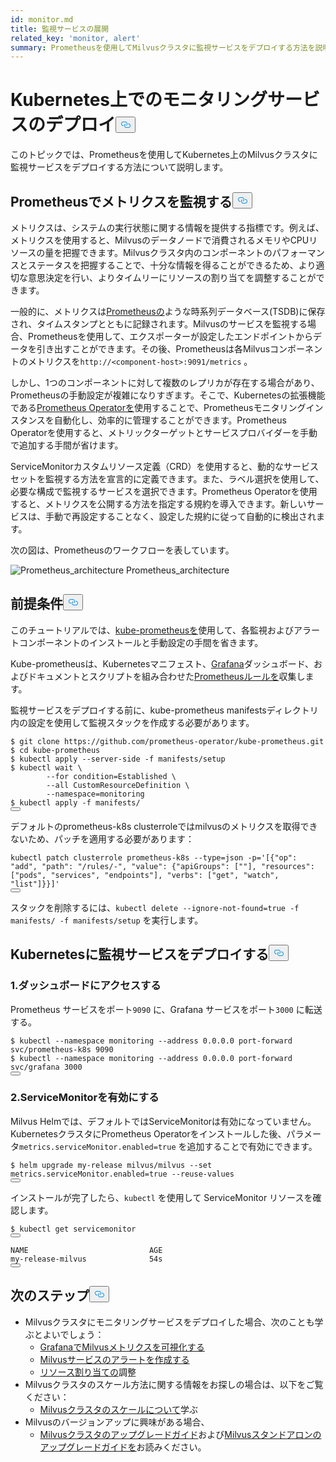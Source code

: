 ```yaml
---
id: monitor.md
title: 監視サービスの展開
related_key: 'monitor, alert'
summary: Prometheusを使用してMilvusクラスタに監視サービスをデプロイする方法を説明します。
---
```

<h1 id="Deploying-Monitoring-Services-on-Kubernetes" class="common-anchor-header">Kubernetes上でのモニタリングサービスのデプロイ<button data-href="#Deploying-Monitoring-Services-on-Kubernetes" class="anchor-icon" translate="no">
      <svg translate="no"
        aria-hidden="true"
        focusable="false"
        height="20"
        version="1.1"
        viewBox="0 0 16 16"
        width="16"
      >
        <path
          fill="#0092E4"
          fill-rule="evenodd"
          d="M4 9h1v1H4c-1.5 0-3-1.69-3-3.5S2.55 3 4 3h4c1.45 0 3 1.69 3 3.5 0 1.41-.91 2.72-2 3.25V8.59c.58-.45 1-1.27 1-2.09C10 5.22 8.98 4 8 4H4c-.98 0-2 1.22-2 2.5S3 9 4 9zm9-3h-1v1h1c1 0 2 1.22 2 2.5S13.98 12 13 12H9c-.98 0-2-1.22-2-2.5 0-.83.42-1.64 1-2.09V6.25c-1.09.53-2 1.84-2 3.25C6 11.31 7.55 13 9 13h4c1.45 0 3-1.69 3-3.5S14.5 6 13 6z"
        ></path>
      </svg>
    </button></h1><p>このトピックでは、Prometheusを使用してKubernetes上のMilvusクラスタに監視サービスをデプロイする方法について説明します。</p>
<h2 id="Monitor-metrics-with-Prometheus" class="common-anchor-header">Prometheusでメトリクスを監視する<button data-href="#Monitor-metrics-with-Prometheus" class="anchor-icon" translate="no">
      <svg translate="no"
        aria-hidden="true"
        focusable="false"
        height="20"
        version="1.1"
        viewBox="0 0 16 16"
        width="16"
      >
        <path
          fill="#0092E4"
          fill-rule="evenodd"
          d="M4 9h1v1H4c-1.5 0-3-1.69-3-3.5S2.55 3 4 3h4c1.45 0 3 1.69 3 3.5 0 1.41-.91 2.72-2 3.25V8.59c.58-.45 1-1.27 1-2.09C10 5.22 8.98 4 8 4H4c-.98 0-2 1.22-2 2.5S3 9 4 9zm9-3h-1v1h1c1 0 2 1.22 2 2.5S13.98 12 13 12H9c-.98 0-2-1.22-2-2.5 0-.83.42-1.64 1-2.09V6.25c-1.09.53-2 1.84-2 3.25C6 11.31 7.55 13 9 13h4c1.45 0 3-1.69 3-3.5S14.5 6 13 6z"
        ></path>
      </svg>
    </button></h2><p>メトリクスは、システムの実行状態に関する情報を提供する指標です。例えば、メトリクスを使用すると、Milvusのデータノードで消費されるメモリやCPUリソースの量を把握できます。Milvusクラスタ内のコンポーネントのパフォーマンスとステータスを把握することで、十分な情報を得ることができるため、より適切な意思決定を行い、よりタイムリーにリソースの割り当てを調整することができます。</p>
<p>一般的に、メトリクスは<a href="https://prometheus.io/">Prometheusの</a>ような時系列データベース(TSDB)に保存され、タイムスタンプとともに記録されます。Milvusのサービスを監視する場合、Prometheusを使用して、エクスポーターが設定したエンドポイントからデータを引き出すことができます。その後、Prometheusは各Milvusコンポーネントのメトリクスを<code translate="no">http://&lt;component-host&gt;:9091/metrics</code> 。</p>
<p>しかし、1つのコンポーネントに対して複数のレプリカが存在する場合があり、Prometheusの手動設定が複雑になりすぎます。そこで、Kubernetesの拡張機能である<a href="https://github.com/prometheus-operator/prometheus-operator">Prometheus Operatorを</a>使用することで、Prometheusモニタリングインスタンスを自動化し、効率的に管理することができます。Prometheus Operatorを使用すると、メトリックターゲットとサービスプロバイダーを手動で追加する手間が省けます。</p>
<p>ServiceMonitorカスタムリソース定義（CRD）を使用すると、動的なサービスセットを監視する方法を宣言的に定義できます。また、ラベル選択を使用して、必要な構成で監視するサービスを選択できます。Prometheus Operatorを使用すると、メトリクスを公開する方法を指定する規約を導入できます。新しいサービスは、手動で再設定することなく、設定した規約に従って自動的に検出されます。</p>
<p>次の図は、Prometheusのワークフローを表しています。</p>
<p>
  
   <span class="img-wrapper"> <img translate="no" src="/docs/v2.6.x/assets/prometheus_architecture.png" alt="Prometheus_architecture" class="doc-image" id="prometheus_architecture" />
   </span> <span class="img-wrapper"> <span>Prometheus_architecture</span> </span></p>
<h2 id="Prerequisites" class="common-anchor-header">前提条件<button data-href="#Prerequisites" class="anchor-icon" translate="no">
      <svg translate="no"
        aria-hidden="true"
        focusable="false"
        height="20"
        version="1.1"
        viewBox="0 0 16 16"
        width="16"
      >
        <path
          fill="#0092E4"
          fill-rule="evenodd"
          d="M4 9h1v1H4c-1.5 0-3-1.69-3-3.5S2.55 3 4 3h4c1.45 0 3 1.69 3 3.5 0 1.41-.91 2.72-2 3.25V8.59c.58-.45 1-1.27 1-2.09C10 5.22 8.98 4 8 4H4c-.98 0-2 1.22-2 2.5S3 9 4 9zm9-3h-1v1h1c1 0 2 1.22 2 2.5S13.98 12 13 12H9c-.98 0-2-1.22-2-2.5 0-.83.42-1.64 1-2.09V6.25c-1.09.53-2 1.84-2 3.25C6 11.31 7.55 13 9 13h4c1.45 0 3-1.69 3-3.5S14.5 6 13 6z"
        ></path>
      </svg>
    </button></h2><p>このチュートリアルでは、<a href="https://github.com/prometheus-operator/kube-prometheus">kube-prometheusを</a>使用して、各監視およびアラートコンポーネントのインストールと手動設定の手間を省きます。</p>
<p>Kube-prometheusは、Kubernetesマニフェスト、<a href="http://grafana.com/">Grafana</a>ダッシュボード、およびドキュメントとスクリプトを組み合わせた<a href="https://prometheus.io/docs/prometheus/latest/configuration/recording_rules/">Prometheusルールを</a>収集します。</p>
<p>監視サービスをデプロイする前に、kube-prometheus manifestsディレクトリ内の設定を使用して監視スタックを作成する必要があります。</p>
<pre><code translate="no"><span class="hljs-meta prompt_">$ </span><span class="language-bash">git <span class="hljs-built_in">clone</span> https://github.com/prometheus-operator/kube-prometheus.git</span>
<span class="hljs-meta prompt_">$ </span><span class="language-bash"><span class="hljs-built_in">cd</span> kube-prometheus</span>
<span class="hljs-meta prompt_">$ </span><span class="language-bash">kubectl apply --server-side -f manifests/setup</span>
<span class="hljs-meta prompt_">$ </span><span class="language-bash">kubectl <span class="hljs-built_in">wait</span> \
        --<span class="hljs-keyword">for</span> condition=Established \
        --all CustomResourceDefinition \
        --namespace=monitoring</span>
<span class="hljs-meta prompt_">$ </span><span class="language-bash">kubectl apply -f manifests/</span>
<button class="copy-code-btn"></button></code></pre>
<div class="alert note">
デフォルトのprometheus-k8s clusterroleではmilvusのメトリクスを取得できないため、パッチを適用する必要があります：</div>
<pre><code translate="no" class="language-bash">kubectl patch clusterrole prometheus-k8s --<span class="hljs-built_in">type</span>=json -p=<span class="hljs-string">&#x27;[{&quot;op&quot;: &quot;add&quot;, &quot;path&quot;: &quot;/rules/-&quot;, &quot;value&quot;: {&quot;apiGroups&quot;: [&quot;&quot;], &quot;resources&quot;: [&quot;pods&quot;, &quot;services&quot;, &quot;endpoints&quot;], &quot;verbs&quot;: [&quot;get&quot;, &quot;watch&quot;, &quot;list&quot;]}}]&#x27;</span>
<button class="copy-code-btn"></button></code></pre>
<p>スタックを削除するには、<code translate="no">kubectl delete --ignore-not-found=true -f manifests/ -f manifests/setup</code> を実行します。</p>
<h2 id="Deploy-monitoring-services-on-Kubernetes" class="common-anchor-header">Kubernetesに監視サービスをデプロイする<button data-href="#Deploy-monitoring-services-on-Kubernetes" class="anchor-icon" translate="no">
      <svg translate="no"
        aria-hidden="true"
        focusable="false"
        height="20"
        version="1.1"
        viewBox="0 0 16 16"
        width="16"
      >
        <path
          fill="#0092E4"
          fill-rule="evenodd"
          d="M4 9h1v1H4c-1.5 0-3-1.69-3-3.5S2.55 3 4 3h4c1.45 0 3 1.69 3 3.5 0 1.41-.91 2.72-2 3.25V8.59c.58-.45 1-1.27 1-2.09C10 5.22 8.98 4 8 4H4c-.98 0-2 1.22-2 2.5S3 9 4 9zm9-3h-1v1h1c1 0 2 1.22 2 2.5S13.98 12 13 12H9c-.98 0-2-1.22-2-2.5 0-.83.42-1.64 1-2.09V6.25c-1.09.53-2 1.84-2 3.25C6 11.31 7.55 13 9 13h4c1.45 0 3-1.69 3-3.5S14.5 6 13 6z"
        ></path>
      </svg>
    </button></h2><h3 id="1-Access-the-dashboards" class="common-anchor-header">1.ダッシュボードにアクセスする</h3><p>Prometheus サービスをポート<code translate="no">9090</code> に、Grafana サービスをポート<code translate="no">3000</code> に転送する。</p>
<pre><code translate="no"><span class="hljs-meta prompt_">$ </span><span class="language-bash">kubectl --namespace monitoring --address 0.0.0.0 port-forward svc/prometheus-k8s 9090</span>
<span class="hljs-meta prompt_">$ </span><span class="language-bash">kubectl --namespace monitoring --address 0.0.0.0 port-forward svc/grafana 3000</span>
<button class="copy-code-btn"></button></code></pre>
<h3 id="2-Enable-ServiceMonitor" class="common-anchor-header">2.ServiceMonitorを有効にする</h3><p>Milvus Helmでは、デフォルトではServiceMonitorは有効になっていません。KubernetesクラスタにPrometheus Operatorをインストールした後、パラメータ<code translate="no">metrics.serviceMonitor.enabled=true</code> を追加することで有効にできます。</p>
<pre><code translate="no"><span class="hljs-meta prompt_">$ </span><span class="language-bash">helm upgrade my-release milvus/milvus --<span class="hljs-built_in">set</span> metrics.serviceMonitor.enabled=<span class="hljs-literal">true</span> --reuse-values</span>
<button class="copy-code-btn"></button></code></pre>
<p>インストールが完了したら、<code translate="no">kubectl</code> を使用して ServiceMonitor リソースを確認します。</p>
<pre><code translate="no">$ kubectl <span class="hljs-keyword">get</span> servicemonitor
<button class="copy-code-btn"></button></code></pre>
<pre><code translate="no">NAME                           AGE
<span class="hljs-keyword">my</span>-release-milvus              54s
<button class="copy-code-btn"></button></code></pre>
<h2 id="Whats-next" class="common-anchor-header">次のステップ<button data-href="#Whats-next" class="anchor-icon" translate="no">
      <svg translate="no"
        aria-hidden="true"
        focusable="false"
        height="20"
        version="1.1"
        viewBox="0 0 16 16"
        width="16"
      >
        <path
          fill="#0092E4"
          fill-rule="evenodd"
          d="M4 9h1v1H4c-1.5 0-3-1.69-3-3.5S2.55 3 4 3h4c1.45 0 3 1.69 3 3.5 0 1.41-.91 2.72-2 3.25V8.59c.58-.45 1-1.27 1-2.09C10 5.22 8.98 4 8 4H4c-.98 0-2 1.22-2 2.5S3 9 4 9zm9-3h-1v1h1c1 0 2 1.22 2 2.5S13.98 12 13 12H9c-.98 0-2-1.22-2-2.5 0-.83.42-1.64 1-2.09V6.25c-1.09.53-2 1.84-2 3.25C6 11.31 7.55 13 9 13h4c1.45 0 3-1.69 3-3.5S14.5 6 13 6z"
        ></path>
      </svg>
    </button></h2><ul>
<li>Milvusクラスタにモニタリングサービスをデプロイした場合、次のことも学ぶとよいでしょう：<ul>
<li><a href="/docs/ja/visualize.md">GrafanaでMilvusメトリクスを可視化する</a></li>
<li><a href="/docs/ja/alert.md">Milvusサービスのアラートを作成する</a></li>
<li><a href="/docs/ja/allocate.md">リソース割り当ての</a>調整</li>
</ul></li>
<li>Milvusクラスタのスケール方法に関する情報をお探しの場合は、以下をご覧ください：<ul>
<li><a href="/docs/ja/scaleout.md">Milvusクラスタのスケールについて</a>学ぶ</li>
</ul></li>
<li>Milvusのバージョンアップに興味がある場合、<ul>
<li><a href="/docs/ja/upgrade_milvus_cluster-operator.md">Milvusクラスタのアップグレードガイド</a>および<a href="/docs/ja/upgrade_milvus_standalone-operator.md">Milvusスタンドアロンのアップグレードガイドを</a>お読みください。</li>
</ul></li>
</ul>
